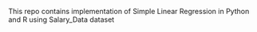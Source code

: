 This repo contains implementation of Simple Linear Regression in Python and R using Salary_Data dataset
